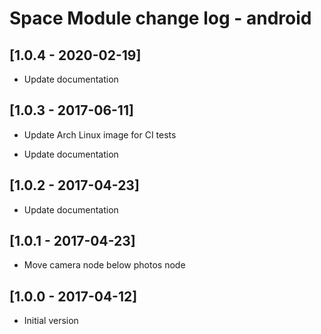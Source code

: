 # Space Module change log - android

## [1.0.4 - 2020-02-19]

* Update documentation


## [1.0.3 - 2017-06-11]

* Update Arch Linux image for CI tests

* Update documentation


## [1.0.2 - 2017-04-23]

* Update documentation


## [1.0.1 - 2017-04-23]

* Move camera node below photos node


## [1.0.0 - 2017-04-12]

+ Initial version
